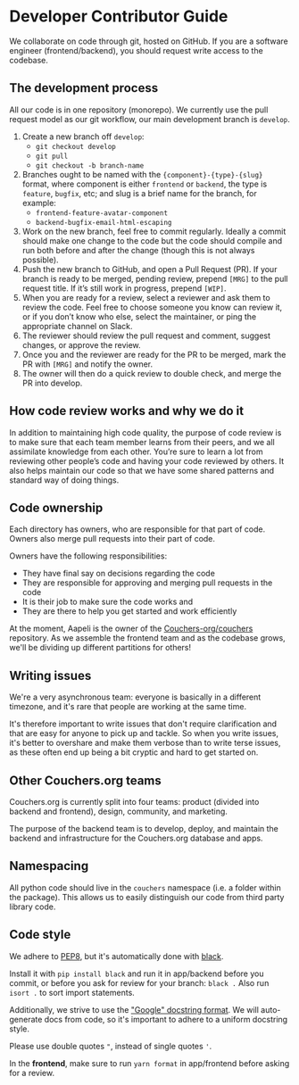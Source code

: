# Developer Contributor Guide

We collaborate on code through git, hosted on GitHub. If you are a software engineer (frontend/backend), you should request write access to the codebase.

## The development process

All our code is in one repository (monorepo). We currently use the pull request model as our git workflow, our main development branch is `develop`.

1. Create a new branch off `develop`:
    - `git checkout develop`
    - `git pull`
    - `git checkout -b branch-name`
2. Branches ought to be named with the `{component}-{type}-{slug}` format, where component is either `frontend` or `backend`, the type is `feature`, `bugfix`, etc; and slug is a brief name for the branch, for example:
    - `frontend-feature-avatar-component`
    - `backend-bugfix-email-html-escaping`
3. Work on the new branch, feel free to commit regularly. Ideally a commit should make one change to the code but the code should compile and run both before and after the change (though this is not always possible).
4. Push the new branch to GitHub, and open a Pull Request (PR). If your branch is ready to be merged, pending review, prepend `[MRG]` to the pull request title. If it’s still work in progress, prepend `[WIP]`.
5. When you are ready for a review, select a reviewer and ask them to review the code. Feel free to choose someone you know can review it, or if you don’t know who else, select the maintainer, or ping the appropriate channel on Slack.
6. The reviewer should review the pull request and comment, suggest changes, or approve the review.
7. Once you and the reviewer are ready for the PR to be merged, mark the PR with `[MRG]` and notify the owner.
8. The owner will then do a quick review to double check, and merge the PR into develop.

## How code review works and why we do it

In addition to maintaining high code quality, the purpose of code review is to make sure that each team member learns from their peers, and we all assimilate knowledge from each other. You’re sure to learn a lot from reviewing other people’s code and having your code reviewed by others. It also helps maintain our code so that we have some shared patterns and standard way of doing things.

## Code ownership

Each directory has owners, who are responsible for that part of code. Owners also merge pull requests into their part of code.

Owners have the following responsibilities:
* They have final say on decisions regarding the code
* They are responsible for approving and merging pull requests in the code
* It is their job to make sure the code works and 
* They are there to help you get started and work efficiently

At the moment, Aapeli is the owner of the [Couchers-org/couchers](https://github.com/Couchers-org/couchers) repository. As we assemble the frontend team and as the codebase grows, we'll be dividing up different partitions for others!

<!-- To find the owner of a directory, look for the OWNERS file. If it’s not present, look in the parent directory, etc. Continue until you find the owner.

TODO(aapeli): add OWNERS files on git -->

## Writing issues

We're a very asynchronous team: everyone is basically in a different timezone, and it's rare that people are working at the same time.

It's therefore important to write issues that don't require clarification and that are easy for anyone to pick up and tackle. So when you write issues, it's better to overshare and make them verbose than to write terse issues, as these often end up being a bit cryptic and hard to get started on.

## Other Couchers.org teams

Couchers.org is currently split into four teams: product (divided into backend and frontend), design, community, and marketing.

The purpose of the backend team is to develop, deploy, and maintain the backend and infrastructure for the Couchers.org database and apps.

## Namespacing

All python code should live in the `couchers` namespace (i.e. a folder within the package). This allows us to easily distinguish our code from third party library code.

## Code style

We adhere to [PEP8](https://www.python.org/dev/peps/pep-0008/), but it's automatically done with [black](https://github.com/psf/black).

Install it with `pip install black` and run it in app/backend before
you commit, or before you ask for review for your branch: `black .`
Also run `isort .` to sort import statements.

Additionally, we strive to use the ["Google" docstring format](https://sphinxcontrib-napoleon.readthedocs.io/en/latest/example_google.html). We will auto-generate docs from code, so it's important to adhere to a uniform docstring style.

Please use double quotes `"`, instead of single quotes `'`.

In the **frontend**, make sure to run `yarn format` in app/frontend before asking for a review.

